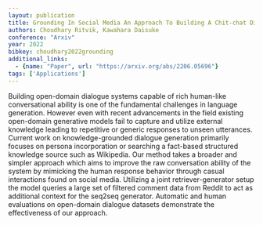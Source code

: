 ```yaml
---
layout: publication
title: Grounding In Social Media An Approach To Building A Chit-chat Dialogue Model
authors: Choudhary Ritvik, Kawahara Daisuke
conference: "Arxiv"
year: 2022
bibkey: choudhary2022grounding
additional_links:
  - {name: "Paper", url: "https://arxiv.org/abs/2206.05696"}
tags: ['Applications']
---
```

Building open-domain dialogue systems capable of rich human-like conversational ability is one of the fundamental challenges in language generation. However even with recent advancements in the field existing open-domain generative models fail to capture and utilize external knowledge leading to repetitive or generic responses to unseen utterances. Current work on knowledge-grounded dialogue generation primarily focuses on persona incorporation or searching a fact-based structured knowledge source such as Wikipedia. Our method takes a broader and simpler approach which aims to improve the raw conversation ability of the system by mimicking the human response behavior through casual interactions found on social media. Utilizing a joint retriever-generator setup the model queries a large set of filtered comment data from Reddit to act as additional context for the seq2seq generator. Automatic and human evaluations on open-domain dialogue datasets demonstrate the effectiveness of our approach.

